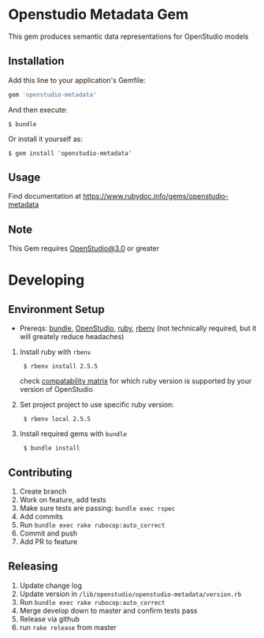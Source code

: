 # Openstudio Metadata Gem

This gem produces semantic data representations for OpenStudio models

## Installation

Add this line to your application's Gemfile:

```ruby
gem 'openstudio-metadata'
```

And then execute:

    $ bundle

Or install it yourself as:

    $ gem install 'openstudio-metadata'
	
## Usage

Find documentation at https://www.rubydoc.info/gems/openstudio-metadata

## Note

This Gem requires OpenStudio@3.0 or greater

# Developing

## Environment Setup

- Prereqs: 
[bundle](https://bundler.io/), [OpenStudio](https://www.openstudio.net/), [ruby](https://www.ruby-lang.org/), [rbenv](https://github.com/rbenv/rbenv) (not technically required, but it will greately reduce headaches)

1. Install ruby with `rbenv`
	
        $ rbenv install 2.5.5

	check [compatability matrix](https://github.com/NREL/OpenStudio/wiki/OpenStudio-SDK-Version-Compatibility-Matrix) for which ruby version is supported by your version of OpenStudio
	
2. Set project project to use specific ruby version:

	    $ rbenv local 2.5.5

3. Install required gems with `bundle`
        
		$ bundle install

## Contributing
1. Create branch
2. Work on feature, add tests
3. Make sure tests are passing: `bundle exec rspec`
4. Add commits
5. Run `bundle exec rake rubocop:auto_correct`
6. Commit and push
7. Add PR to feature 

## Releasing

1. Update change log
2. Update version in `/lib/openstudio/openstudio-metadata/version.rb`
3. Run `bundle exec rake rubocop:auto_correct`
3. Merge develop down to master and confirm tests pass
4. Release via github
5. run `rake release` from master
